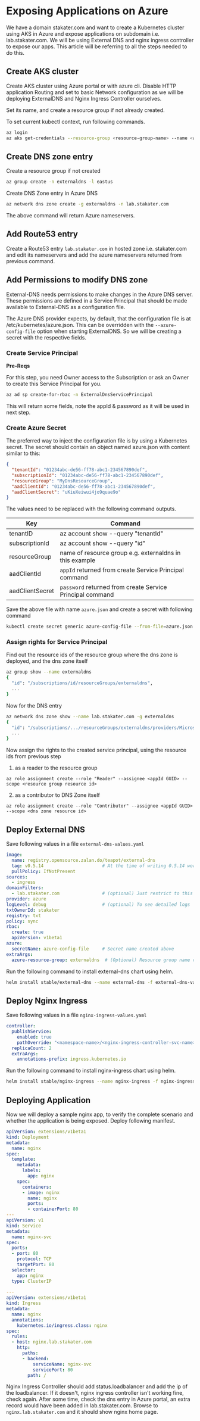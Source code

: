# Exposing Applications on Azure


We have a domain stakater.com and want to create a Kubernetes cluster using AKS in Azure and expose applications on subdomain i.e. lab.stakater.com. We will be using External DNS and nginx ingress controller to expose our apps. This article will be referring to all the steps needed to do this.

## Create AKS cluster

Create AKS cluster using Azure portal or with azure cli. Disable HTTP application Routing and set to basic Network configuration as we will be deploying ExternalDNS and Nginx Ingress Controller ourselves.

Set its name, and create a resource group if not already created.

To set current kubectl context, run following commands.

```sh
az login
az aks get-credentials --resource-group <resource-group-name> --name <aks-cluster-name>
```

## Create DNS zone entry

Create a resource group if not created

```sh
az group create -n externaldns -l eastus
```

Create DNS Zone entry in Azure DNS

```sh
az network dns zone create -g externaldns -n lab.stakater.com
```

The above command will return Azure nameservers.

## Add Route53 entry

Create a Route53 entry `lab.stakater.com` in hosted zone i.e. stakater.com and edit its nameservers and add the azure nameservers returned from previous command.

## Add Permissions to modify DNS zone

External-DNS needs permissions to make changes in the Azure DNS server. These permissions are defined in a Service Principal that should be made available to External-DNS as a configuration file.

The Azure DNS provider expects, by default, that the configuration file is at /etc/kubernetes/azure.json. This can be overridden with the `--azure-config-file` option when starting ExternalDNS. So we will be creating a secret with the respective fields.

### Create Service Principal

**Pre-Reqs**

For this step, you need Owner access to the Subscription or ask an Owner to create this Service Principal for you.

```sh
az ad sp create-for-rbac -n ExternalDnsServicePrincipal
```

This will return some fields, note the appId & password as it will be used in next step.

### Create Azure Secret

The preferred way to inject the configuration file is by using a Kubernetes secret. The secret should contain an object named azure.json with content similar to this:

```json
{
  "tenantId": "01234abc-de56-ff78-abc1-234567890def",
  "subscriptionId": "01234abc-de56-ff78-abc1-234567890def",
  "resourceGroup": "MyDnsResourceGroup",
  "aadClientId": "01234abc-de56-ff78-abc1-234567890def",
  "aadClientSecret": "uKiuXeiwui4jo9quae9o"
}
```

The values need to be replaced with the following command outputs.

| Key                   |Command                                                                    |
|-----------------------|-------------------------------------------------------------------------------|
| tenantID                  | az account show --query "tenantId"         |
| subscriptionId        | az account show --query "id"    |
| resourceGroup               | name of resource group e.g. externaldns  in this example |
| aadClientId               | `appId` returned from create Service Principal command |
| aadClientSecret               | `password` returned from create Service Principal command |

Save the above file with name `azure.json` and create a secret with following command

```sh
kubectl create secret generic azure-config-file --from-file=azure.json
```

### Assign rights for Service Principal

Find out the resource ids of the resource group where the dns zone is deployed, and the dns zone itself

```sh
az group show --name externaldns
{
  "id": "/subscriptions/id/resourceGroups/externaldns",
  ...
}
```

Now for the DNS entry

```sh
az network dns zone show --name lab.stakater.com -g externaldns
{
  "id": "/subscriptions/.../resourceGroups/externaldns/providers/Microsoft.Network/dnszones/lab.stakater.com",
  ...
}
```

Now assign the rights to the created service principal, using the resource ids from previous step

1. as a reader to the resource group

`az role assignment create --role "Reader" --assignee <appId GUID> --scope <resource group resource id>`

2. as a contributor to DNS Zone itself

`az role assignment create --role "Contributor" --assignee <appId GUID> --scope <dns zone resource id>`

## Deploy External DNS

Save following values in a file `external-dns-values.yaml`

```yaml
image:
  name: registry.opensource.zalan.do/teapot/external-dns
  tag: v0.5.14                      # At the time of writing 0.5.14 works fine, 0.5.13 & 0.5.12 give an other error
  pullPolicy: IfNotPresent
sources:
  - ingress
domainFilters:
  - lab.stakater.com                # (optional) Just restrict to this domain
provider: azure
logLevel: debug                     # (optional) To see detailed logs
txtOwnerId: stakater
registry: txt
policy: sync
rbac:
  create: true
  apiVersion: v1beta1
azure:
  secretName: azure-config-file     # Secret name created above
extraArgs:
  azure-resource-group: externaldns  # (Optional) Resource group name created above
```

Run the following command to install external-dns chart using helm.

```sh
helm install stable/external-dns --name external-dns -f external-dns-values.yaml
```

## Deploy Nginx Ingress

Save following values in a file `nginx-ingress-values.yaml`

```yaml
controller:  
  publishService:
    enabled: true
    pathOverride: "<namespace-name>/<nginx-ingress-controller-svc-name>"
  replicaCount: 2
  extraArgs:
    annotations-prefix: ingress.kubernetes.io
```

Run the following command to install nginx-ingress chart using helm.

```sh
helm install stable/nginx-ingress --name nginx-ingress -f nginx-ingress-values.yaml
```

## Deploying Application

Now we will deploy a sample nginx app, to verify the complete scenario and whether the application is being exposed. Deploy following manifest.

```yaml
apiVersion: extensions/v1beta1
kind: Deployment
metadata:
  name: nginx
spec:
  template:
    metadata:
      labels:
        app: nginx
    spec:
      containers:
      - image: nginx
        name: nginx
        ports:
        - containerPort: 80
---
apiVersion: v1
kind: Service
metadata:
  name: nginx-svc
spec:
  ports:
  - port: 80
    protocol: TCP
    targetPort: 80
  selector:
    app: nginx
  type: ClusterIP
  
---
apiVersion: extensions/v1beta1
kind: Ingress
metadata:
  name: nginx
  annotations:
    kubernetes.io/ingress.class: nginx
spec:
  rules:
  - host: nginx.lab.stakater.com
    http:
      paths:
      - backend:
          serviceName: nginx-svc
          servicePort: 80
        path: /
```

Nginx Ingress Controller should add status.loadbalancer and add the ip of the loadbalancer. If it doesn't, nginx ingress controller isn't working fine, check again. After some time, check the dns entry in Azure portal, an extra record would have been added in lab.stakater.com. Browse to `nginx.lab.stakater.com` and it should show nginx home page.